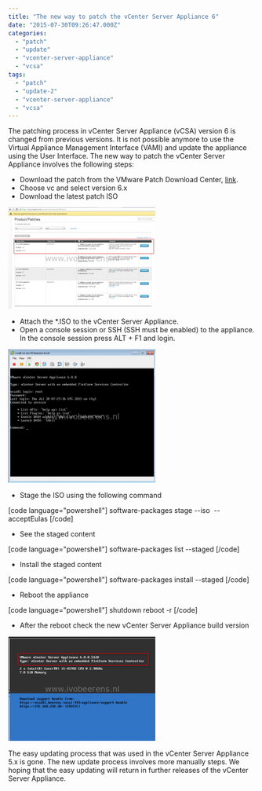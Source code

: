 ```yaml
---
title: "The new way to patch the vCenter Server Appliance 6"
date: "2015-07-30T09:26:47.000Z"
categories: 
  - "patch"
  - "update"
  - "vcenter-server-appliance"
  - "vcsa"
tags: 
  - "patch"
  - "update-2"
  - "vcenter-server-appliance"
  - "vcsa"
---
```


The patching process in vCenter Server Appliance (vCSA) version 6 is changed from previous versions. It is not possible anymore to use the Virtual Appliance Management Interface (VAMI) and update the appliance using the User Interface. The new way to patch the vCenter Server Appliance involves the following steps:

- Download the patch from the VMware Patch Download Center, [link](https://my.vmware.com/group/vmware/patch).
- Choose vc and select version 6.x
- Download the latest patch ISO

[![1_patch](images/1_patch-300x207.png)](https://www.ivobeerens.nl/wp-content/uploads/2015/07/1_patch.png)

- Attach the \*.ISO to the vCenter Server Appliance.
- Open a console session or SSH (SSH must be enabled) to the appliance. In the console session press ALT + F1 and login.

[![vcsa](images/vcsa-300x272.png)](https://www.ivobeerens.nl/wp-content/uploads/2015/07/vcsa.png)

- Stage the ISO using the following command

\[code language="powershell"\] software-packages stage --iso  --acceptEulas \[/code\]

- See the staged content

\[code language="powershell"\] software-packages list --staged \[/code\]

- Install the staged content

\[code language="powershell"\] software-packages install --staged \[/code\]

- Reboot the appliance

\[code language="powershell"\] shutdown reboot -r \[/code\]

- After the reboot check the new vCenter Server Appliance build version

[![vcsa version](images/vcsa-version-300x213.png)](https://www.ivobeerens.nl/wp-content/uploads/2015/07/vcsa-version.png)

The easy updating process that was used in the vCenter Server Appliance 5.x is gone. The new update process involves more manually steps. We hoping that the easy updating will return in further releases of the vCenter Server Appliance.
